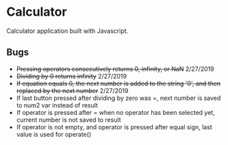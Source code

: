 # Calculator
Calculator application built with Javascript.

## Bugs
- ~~Pressing operators consecutively returns 0, infinity, or NaN~~ 2/27/2019
- ~~Dividing by 0 returns infinity~~ 2/27/2019
- ~~If equation equals 0, the next number is added to the string '0', and then replaced by the next number~~ 2/27/2019
- If last button pressed after dividing by zero was =, next number is saved to num2 var instead of result
- If operator is pressed after = when no operator has been selected yet, current number is not saved to result
- If operator is not empty, and operator is pressed after equal sign, last value is used for operate()
